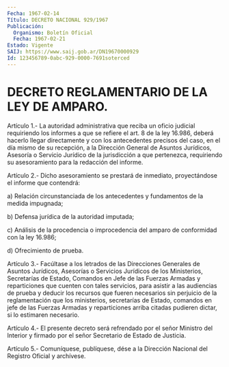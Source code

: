 ```yaml
---
Fecha: 1967-02-14
Título: DECRETO NACIONAL 929/1967
Publicación:
  Organismo: Boletín Oficial
  Fecha: 1967-02-21
Estado: Vigente
SAIJ: https://www.saij.gob.ar/DN19670000929
Id: 123456789-0abc-929-0000-7691soterced
---
```

# DECRETO REGLAMENTARIO DE LA LEY DE AMPARO.

<a id="1"></a>
Artículo  1.-  La  autoridad  administrativa  que  reciba  un oficio judicial requiriendo los informes a que se refiere el art. 8  de la ley 16.986, deberá hacerlo llegar directamente y con los antecedentes  precisos del caso, en el día mismo de su recepción, a la  Dirección  General de Asuntos Jurídicos,  Asesoría  o  Servicio Jurídico  de  la  jurisdicción  a  que  pertenezca,  requiriendo  su asesoramiento para la redacción del informe.

<a id="2"></a>
Artículo    2.-   Dicho  asesoramiento  se  prestará  de  inmediato, proyectándose el informe que contendrá:

a) Relación circunstanciada  de los antecedentes y fundamentos de la medida impugnada;

b) Defensa jurídica de la autoridad imputada;

c)  Análisis  de  la  procedencia  o  improcedencia  del  amparo  de conformidad con la ley 16.986;

d) Ofrecimiento de prueba.

<a id="3"></a>
Artículo  3.-  Facúltase a los letrados de las Direcciones Generales de  Asuntos  Jurídicos,  Asesorías  o  Servicios  Jurídicos  de  los Ministerios, Secretarías  de Estado, Comandos en Jefe de las Fuerzas Armadas  y reparticiones que  cuenten  con  tales  servicios,  para asistir a las audiencias de prueba y deducir los recursos que fueren necesarios  sin  perjuicio de la reglamentación que los ministerios, secretarías de Estado,  comandos  en  jefe  de las Fuerzas Armadas y reparticiones  arriba  citadas  pudieren  dictar,  si  lo  estimaren necesario.

<a id="4"></a>
Artículo  4.-  El  presente  decreto  será  refrendado  por el señor Ministro  del  Interior y firmado por el señor Secretario de  Estado de Justicia.

<a id="5"></a>
Artículo  5.-  Comuníquese, publíquese, dése a la Dirección Nacional del Registro Oficial y archívese.